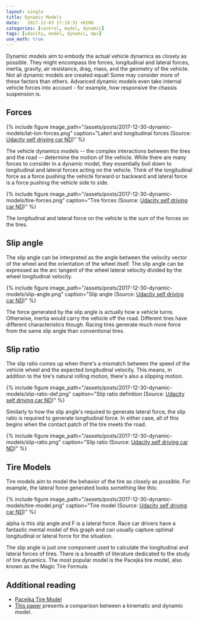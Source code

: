 ```yaml
---
layout: single
title: Dynamic Models
date:   2017-12-03 17:19:31 +0100
categories: [control, model, dynamic]
tags: [udacity, model, dynamic, mpc]
use_math: true
---
```



Dynamic models aim to embody the actual vehicle dynamics as closely as possible.
They might encompass tire forces, longitudinal and lateral forces, inertia, gravity, air resistance, drag, mass, and the geometry of the vehicle.
Not all dynamic models are created equal! Some may consider more of these factors than others.
Advanced dynamic models even take internal vehicle forces into account - for example, how responsive the chassis suspension is.

## Forces

{% include figure image_path="/assets/posts/2017-12-30-dynamic-models/lat-lon-forces.png" caption="Laterl and longitudinal forces (Source: [Udacity self driving car ND](https://classroom.udacity.com/nanodegrees/nd013/parts/40f38239-66b6-46ec-ae68-03afd8a601c8/modules/f1820894-8322-4bb3-81aa-b26b3c6dcbaf/lessons/af4fcd4f-eb1f-43d8-82b3-17bb1e71695f/concepts/3a3daa28-e70b-4515-abae-27c84367ac1b))" %}

The vehicle dynamics models -- the complex interactions between the tires and the road -- determine the motion of the vehicle.
While there are many forces to consider in a dynamic model, they essentially boil down to longitudinal and lateral forces acting on the vehicle.
Think of the longitudinal force as a force pushing the vehicle forward or backward and lateral force is a force pushing the vehicle side to side.


{% include figure image_path="/assets/posts/2017-12-30-dynamic-models/tire-forces.png" caption="Tire forces (Source: [Udacity self driving car ND](https://classroom.udacity.com/nanodegrees/nd013/parts/40f38239-66b6-46ec-ae68-03afd8a601c8/modules/f1820894-8322-4bb3-81aa-b26b3c6dcbaf/lessons/af4fcd4f-eb1f-43d8-82b3-17bb1e71695f/concepts/3a3daa28-e70b-4515-abae-27c84367ac1b))" %}

The longitudinal and lateral force on the vehicle is the sum of the forces on the tires.


## Slip angle


The slip angle can be interpreted as the angle between the velocity vector of the wheel and the orientation of the wheel itself.
The slip angle can be expressed as the arc tangent of the wheel lateral velocity divided by the wheel longitudinal velocity.

{% include figure image_path="/assets/posts/2017-12-30-dynamic-models/slip-angle.png" caption="Slip angle (Source: [Udacity self driving car ND](https://classroom.udacity.com/nanodegrees/nd013/parts/40f38239-66b6-46ec-ae68-03afd8a601c8/modules/f1820894-8322-4bb3-81aa-b26b3c6dcbaf/lessons/af4fcd4f-eb1f-43d8-82b3-17bb1e71695f/concepts/e6511d73-cda0-4ee9-b94b-c0ccd02439ef))" %}

The force generated by the slip angle is actually how a vehicle turns. Otherwise, inertia would carry the vehicle off the road.
Different tires have different characteristics though. Racing tires generate much more force from the same slip angle than conventional tires.

## Slip ratio

The slip ratio comes up when there's a mismatch between the speed of the vehicle wheel and the expected longitudinal velocity.
This means, in addition to the tire's natural rolling motion, there's also a slipping motion.

{% include figure image_path="/assets/posts/2017-12-30-dynamic-models/slip-ratio-def.png" caption="Slip ratio definition (Source: [Udacity self driving car ND](https://classroom.udacity.com/nanodegrees/nd013/parts/40f38239-66b6-46ec-ae68-03afd8a601c8/modules/f1820894-8322-4bb3-81aa-b26b3c6dcbaf/lessons/af4fcd4f-eb1f-43d8-82b3-17bb1e71695f/concepts/a0a2df4e-3c57-4297-a104-f7b069868062))" %}

Similarly to how the slip angle's required to generate lateral force, the slip ratio is required to generate longitudinal force.
In either case, all of this begins when the contact patch of the tire meets the road.

{% include figure image_path="/assets/posts/2017-12-30-dynamic-models/slip-ratio.png" caption="Slip ratio (Source: [Udacity self driving car ND](https://classroom.udacity.com/nanodegrees/nd013/parts/40f38239-66b6-46ec-ae68-03afd8a601c8/modules/f1820894-8322-4bb3-81aa-b26b3c6dcbaf/lessons/af4fcd4f-eb1f-43d8-82b3-17bb1e71695f/concepts/a0a2df4e-3c57-4297-a104-f7b069868062))" %}

## Tire Models

Tire models aim to model the behavior of the tire as closely as possible. For example, the lateral force generated looks something like
this:

{% include figure image_path="/assets/posts/2017-12-30-dynamic-models/tire-model.png" caption="Tire model (Source: [Udacity self driving car ND](https://classroom.udacity.com/nanodegrees/nd013/parts/40f38239-66b6-46ec-ae68-03afd8a601c8/modules/f1820894-8322-4bb3-81aa-b26b3c6dcbaf/lessons/af4fcd4f-eb1f-43d8-82b3-17bb1e71695f/concepts/462c08ed-de0e-4f49-acca-cdf5e44a997a))" %}

alpha is this slip angle and F is a lateral force. Race car drivers have a fantastic mental model of this graph and can
usually capture optimal longitudinal or lateral force for the situation.

The slip angle is just one component used to calculate the longitudinal and lateral forces of tires.
There is a breadth of literature dedicated to the study of tire dynamics.
The most popular model is the Pacejka tire model, also known as the Magic Tire Formula.


## Additional reading

- [Pacejka Tire Model](http://www.theoryinpracticeengineering.com/resources/tires/pacejka87.pdf)
- [This paper](http://www.me.berkeley.edu/~frborrel/pdfpub/IV_KinematicMPC_jason.pdf) presents a comparison between a kinematic and dynamic model.
